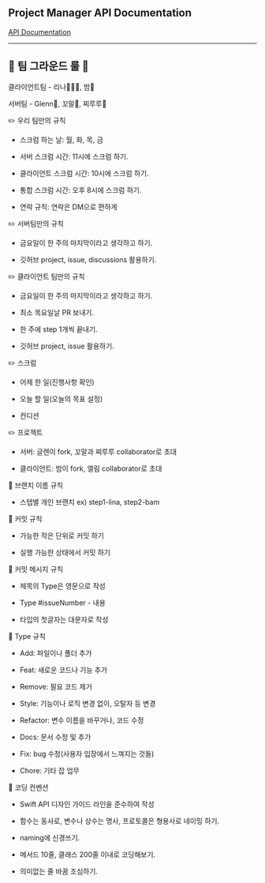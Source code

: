 ## Project Manager API Documentation
[API Documentation](https://github.com/iluxsm/ios-project-manager-server/wiki/API-Documentation)

***

## 📝 팀 그라운드 룰 📝

클라이언트팀 - 리나🧚🏻‍♀️, 밤🌰

서버팀 - Glenn👾, 꼬말🐶, 찌루루💃


✏️ 우리 팀만의 규칙

- 스크럼 하는 날: 월, 화, 목, 금

- 서버 스크럼 시간: 11시에 스크럼 하기.

- 클라이언트 스크럼 시간: 10시에 스크럼 하기.

- 통합 스크럼 시간: 오후 8시에 스크럼 하기.

- 연락 규칙: 연락은 DM으로 편하게



✏️ 서버팀만의 규칙

- 금요일이 한 주의 마지막이라고 생각하고 하기.

- 깃허브 project, issue, discussions 활용하기.



✏️ 클라이언트 팀만의 규칙

- 금요일이 한 주의 마지막이라고 생각하고 하기.

- 최소 목요일날 PR 보내기.

- 한 주에 step 1개씩 끝내기.

- 깃허브 project, issue 활용하기.



✏️ 스크럼

- 어제 한 일(진행사항 확인)

- 오늘 할 일(오늘의 목표 설정)

- 컨디션



✏️ 프로젝트

- 서버: 글렌이 fork, 꼬말과 찌루루 collaborator로 초대

- 클라이언트: 밤이 fork, 엘림 collaborator로 초대

🔎 브랜치 이름 규칙

- 스텝별 개인 브랜치 ex) step1-lina, step2-bam

🔎 커밋 규칙

- 가능한 작은 단위로 커밋 하기

- 실행 가능한 상태에서 커밋 하기

🔎 커밋 메시지 규칙

- 제목의 Type은 영문으로 작성

- Type #issueNumber - 내용

- 타입의 첫글자는 대문자로 작성

🔎 Type 규칙

- Add: 파일이나 폴더 추가

- Feat: 새로운 코드나 기능 추가

- Remove: 필요 코드 제거

- Style: 기능이나 로직 변경 없이, 오탈자 등 변경

- Refactor: 변수 이름을 바꾸거나, 코드 수정

- Docs: 문서 수정 및 추가

- Fix: bug 수정(사용자 입장에서 느껴지는 것들)

- Chore: 기타 잡 업무

🔎 코딩 컨벤션

- Swift API 디자인 가이드 라인을 준수하여 작성

- 함수는 동사로, 변수나 상수는 명사, 프로토콜은 형용사로 네이밍 하기.

- naming에 신경쓰기.

- 메서드 10줄, 클래스 200줄 이내로 코딩해보기.

- 의미없는 줄 바꿈 조심하기.
